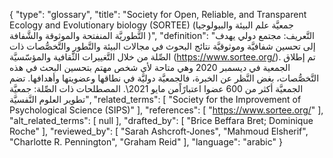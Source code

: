 {
    "type": "glossary",
    "title": "Society for Open, Reliable, and Transparent Ecology and Evolutionary biology (SORTEE) (جمعيَّة علم البيئة والبيولوجيا التَّطوريَّة المنفتحة والموثوقة والشَّفافة )",
    "definition": "التَّعريف: مجتمع دولي يهدف إلى تحسين شفافيَّة وموثوقيَّة نتائج البحوث في مجالات البيئة والتَّطور والتَّخصُّصات ذات الصِّلة من خلال التَّغييرات الثَّقافية والمؤسّسيَّة (https://www.sortee.org/). تم إطلاق الجمعية في ديسمبر 2020 وهي متاحة لأي شخص مهتم بتحسين البحث في هذه التَّخصُّصات، بغض النَّظر عن الخبرة، فالجمعيَّة دوليَّة في نطاقها وعضويتها وأهدافها. تضم الجمعيَّة أكثر من 600 عضوا اعتبارًاًمن مايو 2021\\.  المصطلحات ذات الصِّلة: جمعيَّة تطوير العلوم النَّفسيَّة",
    "related_terms": [
        "Society for the Improvement of Psychological Science (SIPS)"
    ],
    "references": [
        "https://www.sortee.org/"
    ],
    "alt_related_terms": [
        null
    ],
    "drafted_by": [
        "Brice Beffara Bret; Dominique Roche"
    ],
    "reviewed_by": [
        "Sarah Ashcroft-Jones",
        "Mahmoud Elsherif",
        "Charlotte R. Pennington",
        "Graham Reid"
    ],
    "language": "arabic"
}